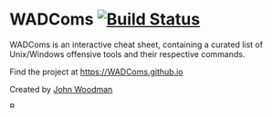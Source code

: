 # WADComs [![Build Status][]][travis]

[Build Status]: https://travis-ci.org/WADComs/WADComs.github.io.svg?branch=master
[travis]: https://travis-ci.org/WADComs/WADComs.github.io

WADComs is an interactive cheat sheet, containing a curated list of Unix/Windows offensive tools and their respective commands.

Find the project at https://WADComs.github.io

Created by [John Woodman](https://twitter.com/JohnWoodman15)

<a href="https://www.buymeacoffee.com/JohnWoodman" target="_blank"><img src="https://cdn.buymeacoffee.com/buttons/v2/default-yellow.png" alt="Buy Me A Coffee" widht="40" height="40" style="height: 10px !important;width: 10px !important;" ></a>
